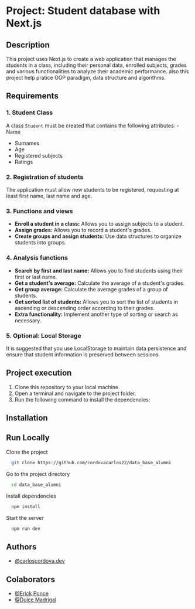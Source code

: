 # Project: Student database with Next.js

## Description

This project uses Next.js to create a web application that manages the students in a class, including their personal data, enrolled subjects, grades and various functionalities to analyze their academic performance. also this project help pratice OOP paradigm, data structure and algorithms.

## Requirements

### 1. Student Class

A class `Student` must be created that contains the following attributes:
-Name

- Surnames
- Age
- Registered subjects
- Ratings

### 2. Registration of students

The application must allow new students to be registered, requesting at least first name, last name and age.

### 3. Functions and views

- **Enroll a student in a class:** Allows you to assign subjects to a student.
- **Assign grades:** Allows you to record a student's grades.
- **Create groups and assign students:** Use data structures to organize students into groups.

### 4. Analysis functions

- **Search by first and last name:** Allows you to find students using their first or last name.
- **Get a student's average:** Calculate the average of a student's grades.
- **Get group average:** Calculate the average grades of a group of students.
- **Get sorted list of students:** Allows you to sort the list of students in ascending or descending order according to their grades.
- **Extra functionality:** Implement another type of sorting or search as necessary.

### 5. Optional: Local Storage

It is suggested that you use LocalStorage to maintain data persistence and ensure that student information is preserved between sessions.

## Project execution

1. Clone this repository to your local machine.
2. Open a terminal and navigate to the project folder.
3. Run the following command to install the dependencies:

## Installation

## Run Locally

Clone the project

```bash
  git clone https://github.com/cordovacarlos22/data_base_alumni
```

Go to the project directory

```bash
  cd data_base_alumni
```

Install dependencies

```bash
  npm install
```

Start the server

```bash
  npm run dev
```

## Authors

- [@carloscordova.dev](https://github.com/cordovacarlos22)

## Colaborators

- [@Erick Ponce](https://github.com/ErickPonceLIV)
- [@Dulce Madrigal](https://github.com/ErickPonceLIV)
